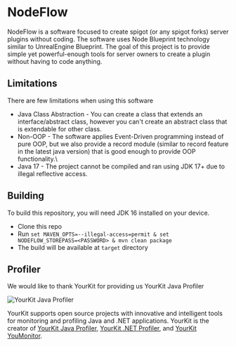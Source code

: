 # NodeFlow
NodeFlow is a software focused to create spigot (or any spigot forks) server plugins without coding.
The software uses Node Blueprint technology similar to UnrealEngine Blueprint.
The goal of this project is to provide simple yet powerful-enough tools for server owners to create a plugin
without having to code anything.

## Limitations
There are few limitations when using this software
* Java Class Abstraction - You can create a class that extends an interface/abstract class, however
you can't create an abstract class that is extendable for other class.
* Non-OOP - The software applies Event-Driven programming instead of pure OOP, but we also provide a record module
  (similar to record feature in the latest java version) that is good enough to provide OOP functionality.\
* Java 17 - The project cannot be compiled and ran using JDK 17+ due to illegal reflective access.
  
## Building
To build this repository, you will need JDK 16 installed on your device.
* Clone this repo
* Run `set MAVEN_OPTS=--illegal-access=permit & set NODEFLOW_STOREPASS=<PASSWORD> & mvn clean package`
* The build will be available at `target` directory

## Profiler
We would like to thank YourKit for providing us YourKit Java Profiler

![YourKit Java Profiler](https://www.yourkit.com/images/yklogo.png)

YourKit supports open source projects with innovative and intelligent tools
for monitoring and profiling Java and .NET applications.
YourKit is the creator of [YourKit Java Profiler](https://www.yourkit.com/java/profiler/),
[YourKit .NET Profiler](https://www.yourkit.com/.net/profiler/),
and [YourKit YouMonitor](https://www.yourkit.com/youmonitor/).
